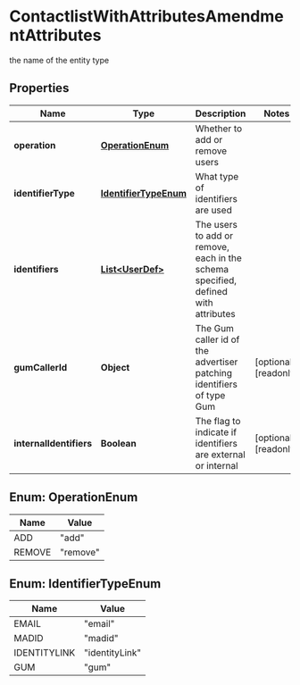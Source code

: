

# ContactlistWithAttributesAmendmentAttributes

the name of the entity type

## Properties

| Name | Type | Description | Notes |
|------------ | ------------- | ------------- | -------------|
|**operation** | [**OperationEnum**](#OperationEnum) | Whether to add or remove users |  |
|**identifierType** | [**IdentifierTypeEnum**](#IdentifierTypeEnum) | What type of identifiers are used |  |
|**identifiers** | [**List&lt;UserDef&gt;**](UserDef.md) | The users to add or remove, each in the schema specified, defined with attributes |  |
|**gumCallerId** | **Object** | The Gum caller id of the advertiser patching identifiers of type Gum |  [optional] [readonly] |
|**internalIdentifiers** | **Boolean** | The flag to indicate if identifiers are external or internal |  [optional] [readonly] |



## Enum: OperationEnum

| Name | Value |
|---- | -----|
| ADD | &quot;add&quot; |
| REMOVE | &quot;remove&quot; |



## Enum: IdentifierTypeEnum

| Name | Value |
|---- | -----|
| EMAIL | &quot;email&quot; |
| MADID | &quot;madid&quot; |
| IDENTITYLINK | &quot;identityLink&quot; |
| GUM | &quot;gum&quot; |



